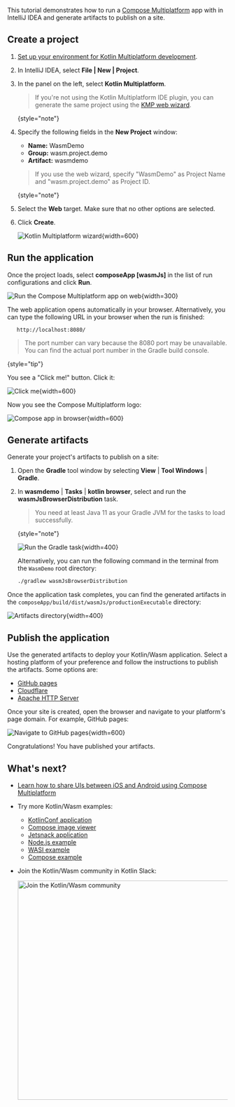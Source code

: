 [//]: # (title: Get started with Kotlin/Wasm and Compose Multiplatform)

<primary-label ref="beta"/> 

This tutorial demonstrates how to run a [Compose Multiplatform](https://www.jetbrains.com/lp/compose-multiplatform/) 
app with [](wasm-overview.md) in IntelliJ IDEA and generate artifacts to publish on a site.

## Create a project

1. [Set up your environment for Kotlin Multiplatform development](https://www.jetbrains.com/help/kotlin-multiplatform-dev/quickstart.html#set-up-the-environment).
2. In IntelliJ IDEA, select **File | New | Project**.
3. In the panel on the left, select **Kotlin Multiplatform**.

   > If you're not using the Kotlin Multiplatform IDE plugin, you can generate the same project using the [KMP web wizard](https://kmp.jetbrains.com/?web=true&webui=compose&includeTests=true).
   >
   {style="note"}

4. Specify the following fields in the **New Project** window:

   * **Name:** WasmDemo
   * **Group:** wasm.project.demo
   * **Artifact:** wasmdemo

   > If you use the web wizard, specify "WasmDemo" as Project Name and "wasm.project.demo" as Project ID.
   >
   {style="note"}

5. Select the **Web** target. Make sure that no other options are selected.
6. Click **Create**.

   ![Kotlin Multiplatform wizard](wasm-kmp-wizard.png){width=600}

## Run the application

Once the project loads, select **composeApp [wasmJs]** in the list of run configurations and click **Run**.

![Run the Compose Multiplatform app on web](compose-run-web-black.png){width=300}

The web application opens automatically in your browser. Alternatively, you can type the following URL in your browser when the run is finished:

```shell
   http://localhost:8080/
```
> The port number can vary because the 8080 port may be unavailable.
> You can find the actual port number in the Gradle build console.
>
{style="tip"}

You see a "Click me!" button. Click it:

![Click me](wasm-composeapp-browser-clickme.png){width=600}

Now you see the Compose Multiplatform logo:

![Compose app in browser](wasm-composeapp-browser.png){width=600}

## Generate artifacts

Generate your project's artifacts to publish on a site:

1. Open the **Gradle** tool window by selecting **View** | **Tool Windows** | **Gradle**.
2. In **wasmdemo** | **Tasks** | **kotlin browser**, select and run the **wasmJsBrowserDistribution** task.

   > You need at least Java 11 as your Gradle JVM for the tasks to load successfully.
   >
   {style="note"}

   ![Run the Gradle task](wasm-gradle-task-window-compose.png){width=400}

   Alternatively, you can run the following command in the terminal from the `WasmDemo` root directory:

    ```bash
    ./gradlew wasmJsBrowserDistribution
    ```

Once the application task completes, you can find the generated artifacts in the `composeApp/build/dist/wasmJs/productionExecutable`
directory:

![Artifacts directory](wasm-composeapp-directory.png){width=400}

## Publish the application

Use the generated artifacts to deploy your Kotlin/Wasm application. 
Select a hosting platform of your preference
and follow the instructions to publish the artifacts. 
Some options are:

* [GitHub pages](https://docs.github.com/en/pages/getting-started-with-github-pages/creating-a-github-pages-site#creating-your-site)
* [Cloudflare](https://developers.cloudflare.com/workers/)
* [Apache HTTP Server](https://httpd.apache.org/docs/2.4/getting-started.html)

Once your site is created, open the browser and navigate to your platform's page domain. For example, GitHub pages:

   ![Navigate to GitHub pages](wasm-composeapp-github-clickme.png){width=600}

   Congratulations! You have published your artifacts.

## What's next?

* [Learn how to share UIs between iOS and Android using Compose Multiplatform](https://www.jetbrains.com/help/kotlin-multiplatform-dev/compose-multiplatform-create-first-app.html)
* Try more Kotlin/Wasm examples:

  * [KotlinConf application](https://github.com/JetBrains/kotlinconf-app)
  * [Compose image viewer](https://github.com/JetBrains/compose-multiplatform/tree/master/examples/imageviewer)
  * [Jetsnack application](https://github.com/JetBrains/compose-multiplatform/tree/master/examples/jetsnack)
  * [Node.js example](https://github.com/Kotlin/kotlin-wasm-nodejs-template)
  * [WASI example](https://github.com/Kotlin/kotlin-wasm-wasi-template)
  * [Compose example](https://github.com/Kotlin/kotlin-wasm-compose-template)

* Join the Kotlin/Wasm community in Kotlin Slack:

  <a href="https://slack-chats.kotlinlang.org/c/webassembly"><img src="join-slack-channel.svg" width="500" alt="Join the Kotlin/Wasm community" style="block"/></a>